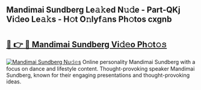 ## Mandimai Sundberg Le𝚊𝚔ed N𝚞𝚍e - Part-QKj Vi𝚍eo Le𝚊𝚔s - H𝚘t O𝚗lyf𝚊ns Ph𝚘tos cxgnb

# <h2><a href="http://hf65bx.feru.top/?c=Mandimai+Sundberg">🔗 👉 🔴 Mandimai Sundberg Vi𝚍𝚎o Ph𝚘t𝚘𝚜</a></h2>

[![Mandimai Sundberg Nu𝚍𝚎s](https://i.imgur.com/0TWrTi3.gif)](http://hf65bx.feru.top/?c=Mandimai+Sundberg)
Online personality Mandimai Sundberg with a focus on dance and lifestyle content. Thought-provoking speaker Mandimai Sundberg, known for their engaging presentations and thought-provoking ideas. 

